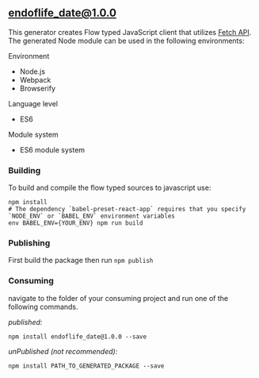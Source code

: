 ## endoflife_date@1.0.0

This generator creates Flow typed JavaScript client that utilizes [Fetch API](https://fetch.spec.whatwg.org/). The generated Node module can be used in the following environments:

Environment
* Node.js
* Webpack
* Browserify

Language level
* ES6

Module system
* ES6 module system

### Building

To build and compile the flow typed sources to javascript use:
```
npm install
# The dependency `babel-preset-react-app` requires that you specify `NODE_ENV` or `BABEL_ENV` environment variables
env BABEL_ENV={YOUR_ENV} npm run build
```

### Publishing

First build the package then run ```npm publish```

### Consuming

navigate to the folder of your consuming project and run one of the following commands.

_published:_

```
npm install endoflife_date@1.0.0 --save
```

_unPublished (not recommended):_

```
npm install PATH_TO_GENERATED_PACKAGE --save
